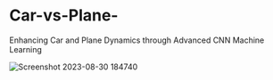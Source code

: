# Car-vs-Plane-
 Enhancing Car and Plane Dynamics through Advanced CNN Machine Learning

![Screenshot 2023-08-30 184740](https://github.com/Rakesh919/Car-vs-Plane-/assets/114251909/33e6f1eb-d287-49a3-9799-8e534d01eb42)
